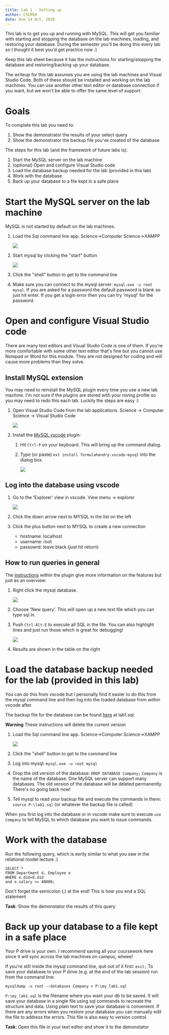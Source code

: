 ```yaml
---
title: Lab 1 - Setting up
author: CSCM59
date: Due 14 Oct, 2020
---
```


This lab is to get you up and running with MySQL. This will get you familiar 
with starting and stopping the database on the lab machines, loading, and 
restoring your database. During the semester you'll be doing this every lab
so I thought it best you'd get practice now :) 

Keep this lab sheet because it has the instructions for starting/stopping
the database and restoring/backing up your database.

The writeup for this lab assumes you are using the lab machines and Visual 
Studio Code. Both of these should be installed and working on the lab machines.
You can use another other text editor or database connection if you want, but
we won't be able to offer the same level of support.

# Goals

To complete this lab you need to:

1. Show the demonstrator the results of your select query
2. Show the demonstrator the backup file you've created of the database

The steps for this lab (and the framework of future labs is):

1. Start the MySQL server on the lab machine
2. (optional) Open and configure Visual Studio code
3. Load the database backup needed for the lab (provided in this lab)
4. Work with the database
5. Back up your database to a file kept in a safe place

# Start the MySQL server on the lab machine

MySQL is not started by default on the lab machines. 

1. Load the Sql command line app. Science->Computer Science->XAMPP

   ![](images/desktop.png)

2. Start mysql by clicking the "start" button

   ![](images/xampp.svg)

3. Click the "shell" button to get to the command line
4. Make sure you can connect to the mysql server: `mysql.exe -u root mysql`.
   If you are asked for a password the default password is blank so just hit
   enter. If you get a login error then you can try 'mysql' for the password.

# Open and configure Visual Studio code

There are many text editors and Visual Studio Code is one of them. If you're 
more comfortable with some other text editor that's fine but you cannot use
Notepad or Word for this module. They are not designed for coding and will 
cause more problems than they solve. 

## Install MySQL extension

You may need to reinstall the MySQL plugin every time you use a new lab 
machine. I'm not sure if the plugins are stored with your roving profile so
you may need to redo this each lab. Luckily the steps are easy :)


1. Open Visual Studio Code from the lab applications. Science -> Computer Science -> Visual Studio Code

   ![](images/vscode_desktop.svg)

2. Install the [MySQL vscode](https://marketplace.visualstudio.com/items?itemName=formulahendry.vscode-mysql) plugin:
    1. Hit `Ctrl-P` on your keyboard. This will bring up the command dialog. 
    2. Type (or paste) `ext install formulahendry.vscode-mysql` into the dialog box.

       ![](images/vscode_ext_install.png)

## Log into the database using vscode

1. Go to the 'Explorer' view in vscode. View menu -> explorer

   ![](images/vscode_explorer.png)

2. Click the down arrow next to MYSQL in the list on the left
3. Click the plus button next to MYSQL to create a new connection
    * hostname: localhost
    * username: root
    * passowrd: leave black (just hit return)

## How to run queries in general

The [instructions](https://marketplace.visualstudio.com/items?itemName=formulahendry.vscode-mysql)
within the plugin give more information on the features but just as an overview:

1. Right click the mysql database.

   ![](images/vscode_connect.png)

2. Choose 'New query'. This will open up a new text file which you can type
   sql in.
3. Push `Ctrl-Alt-E` to execute all SQL in the file. You can also highlight 
   lines and just run those which is great for debugging!

   ![](images/vscode_sqldone.png)
4. Results are shown in the table on the right

# Load the database backup needed for the lab (provided in this lab)

You can do this from vscode but I personally find it easier to do this from
the mysql command line and then log into the loaded database from within 
vscode after. 

The backup file for the database can be found 
[here](https://canvas.swansea.ac.uk/courses/15672/files/1383975/download?download_frd=1) 
at lab1.sql.

**Warning** These instructions will delete the current version 

1. Load the Sql command line app. Science->Computer Science->XAMPP

   ![](images/desktop.png)

2. Click the "shell" button to get to the command line
3. Log into mysql: `mysql.exe -u root mysql`
4. Drop the old version of the database: `DROP DATABASE Company;` 
   `Company` is the name of the database. One MySQL server can support 
   many databases. The old version of the database will be deleted 
   permanently. There's no going back now!
5. Tell mysql to read your backup file and execute the commands in there:
   `source P:\lab1.sql` (or whatever the backup file is called)

When you first log into the database or in vscode make sure to execute 
`use Company` to tell MySQL to which database you want to issue commands.

# Work with the database

Run the following query, which is eerily similar to what you saw in the 
relational model lecture :)

```
SELECT *
FROM Department d, Employee e
WHERE e.did=d.did
and e.salary <= 40000;
```

Don't forget the semicolon (;) at the end! This is how you end a SQL statement

**Task**: Show the demonstator the results of this query

# Back up your database to a file kept in a safe place

Your P drive is your own. I recommend saving all your coursework here since it
will sync across the lab machines on campus, wheee!

If you're still inside the mysql command line, quit out of it first: `exit;`
To save your database to your P drive (e.g. at the end of the lab session) 
run from the command line:
```
mysqldump -u root --databases Company > P:\my_lab1.sql
``` 
`P:\my_lab1.sql` is the filename where you want your db to be saved. It will
save your database in a single file using sql commands to recreate the
structure and data. Using plain text to save your database is convenient. If
there are any errors when you restore your database you can manually edit the
file to address the errors. This file is also easy to version control.

**Task**: Open this file in your text editor and show it to the demonstator


